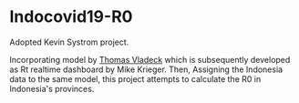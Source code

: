 # Indocovid19-R0

Adopted Kevin Systrom project.

Incorporating model by [Thomas Vladeck](https://github.com/tvladeck) which is subsequently developed as Rt realtime dashboard by Mike Krieger. Then, Assigning the Indonesia data to the same model, this project attempts to calculate the R0 in Indonesia's provinces.
